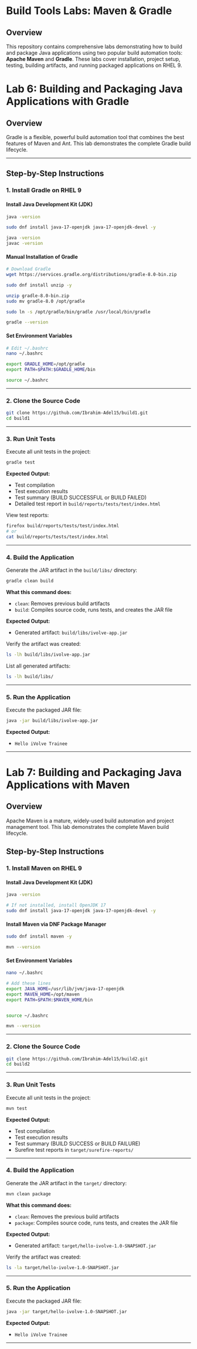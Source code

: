 # Build Tools Labs: Maven & Gradle

## Overview

This repository contains comprehensive labs demonstrating how to build and package Java applications using two popular build automation tools: **Apache Maven** and **Gradle**. These labs cover installation, project setup, testing, building artifacts, and running packaged applications on RHEL 9.

# Lab 6: Building and Packaging Java Applications with Gradle

## Overview

Gradle is a flexible, powerful build automation tool that combines the best features of Maven and Ant. This lab demonstrates the complete Gradle build lifecycle.

---

## Step-by-Step Instructions

### 1. Install Gradle on RHEL 9

#### Install Java Development Kit (JDK)

```bash
java -version

sudo dnf install java-17-openjdk java-17-openjdk-devel -y

java -version
javac -version
```

#### Manual Installation of Gradle

```bash
# Download Gradle
wget https://services.gradle.org/distributions/gradle-8.0-bin.zip

sudo dnf install unzip -y

unzip gradle-8.0-bin.zip
sudo mv gradle-8.0 /opt/gradle

sudo ln -s /opt/gradle/bin/gradle /usr/local/bin/gradle

gradle --version
```

#### Set Environment Variables 

```bash
# Edit ~/.bashrc
nano ~/.bashrc

export GRADLE_HOME=/opt/gradle
export PATH=$PATH:$GRADLE_HOME/bin

source ~/.bashrc
```

---

### 2. Clone the Source Code

```bash
git clone https://github.com/Ibrahim-Adel15/build1.git
cd build1
```

---

### 3. Run Unit Tests

Execute all unit tests in the project:

```bash
gradle test
```

**Expected Output:**
- Test compilation
- Test execution results
- Test summary (BUILD SUCCESSFUL or BUILD FAILED)
- Detailed test report in `build/reports/tests/test/index.html`

View test reports:
```bash
firefox build/reports/tests/test/index.html
# or
cat build/reports/tests/test/index.html
```

---

### 4. Build the Application

Generate the JAR artifact in the `build/libs/` directory:

```bash
gradle clean build
```

**What this command does:**
- `clean`: Removes previous build artifacts
- `build`: Compiles source code, runs tests, and creates the JAR file

**Expected Output:**
- Generated artifact: `build/libs/ivolve-app.jar`

Verify the artifact was created:
```bash
ls -lh build/libs/ivolve-app.jar
```

List all generated artifacts:
```bash
ls -lh build/libs/
```

---

### 5. Run the Application

Execute the packaged JAR file:

```bash
java -jar build/libs/ivolve-app.jar
```

**Expected Output:**
- `Hello iVolve Trainee`
---

# Lab 7: Building and Packaging Java Applications with Maven

## Overview

Apache Maven is a mature, widely-used build automation and project management tool. This lab demonstrates the complete Maven build lifecycle.


## Step-by-Step Instructions

### 1. Install Maven on RHEL 9

#### Install Java Development Kit (JDK)

```bash
java -version

# If not installed, install OpenJDK 17
sudo dnf install java-17-openjdk java-17-openjdk-devel -y
```

#### Install Maven via DNF Package Manager

```bash
sudo dnf install maven -y

mvn --version
```

#### Set Environment Variables 

```bash
nano ~/.bashrc

# Add these lines
export JAVA_HOME=/usr/lib/jvm/java-17-openjdk
export MAVEN_HOME=/opt/maven
export PATH=$PATH:$MAVEN_HOME/bin


source ~/.bashrc

mvn --version
```

---

### 2. Clone the Source Code

```bash
git clone https://github.com/Ibrahim-Adel15/build2.git
cd build2
```

---

### 3. Run Unit Tests

Execute all unit tests in the project:

```bash
mvn test
```

**Expected Output:**
- Test compilation
- Test execution results
- Test summary (BUILD SUCCESS or BUILD FAILURE)
- Surefire test reports in `target/surefire-reports/`

---

### 4. Build the Application

Generate the JAR artifact in the `target/` directory:

```bash
mvn clean package
```

**What this command does:**
- `clean`: Removes the previous build artifacts
- `package`: Compiles source code, runs tests, and creates the JAR file

**Expected Output:**
- Generated artifact: `target/hello-ivolve-1.0-SNAPSHOT.jar`

Verify the artifact was created:
```bash
ls -la target/hello-ivolve-1.0-SNAPSHOT.jar
```

---

### 5. Run the Application

Execute the packaged JAR file:

```bash
java -jar target/hello-ivolve-1.0-SNAPSHOT.jar
```

**Expected Output:**
- `Hello iVolve Trainee`
---
